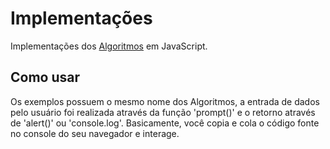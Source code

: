 # Implementações

Implementações dos [Algoritmos](https://github.com/0xDanilo/Algoritmos/tree/master/Codigo) em JavaScript.

## Como usar

Os exemplos possuem o mesmo nome dos Algoritmos, a entrada de dados pelo usuário foi realizada através da função 'prompt()' e o retorno através de 'alert()' ou 'console.log'. Basicamente, você copia e cola o código fonte no console do seu navegador e interage.